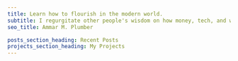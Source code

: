 ```yaml
---
title: Learn how to flourish in the modern world.
subtitle: I regurgitate other people's wisdom on how money, tech, and work can promote a virtuous life.
seo_title: Ammar M. Plumber

posts_section_heading: Recent Posts
projects_section_heading: My Projects
---
```


